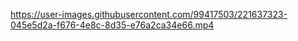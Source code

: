 

https://user-images.githubusercontent.com/99417503/221637323-045e5d2a-f676-4e8c-8d35-e76a2ca34e66.mp4

